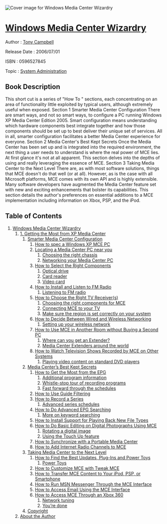 ![Cover image for Windows Media Center Wizardry](https://imgdetail.ebookreading.net/cover/cover/system_admin/EB0596527845.jpg)

[Windows Media Center Wizardry](https://ebookreading.net/view/book/Windows+Media+Center+Wizardry-EB0596527845_1.html "Windows Media Center Wizardry")
====================================================================================================================

Author : [Tony Campbell](https://ebookreading.net/search/author/Tony+Campbell)

Release Date : 2006/07/01

ISBN : 0596527845

Topic : [System Administration](https://ebookreading.net/search/category/system-administration)

Book Description
-----------------

 This short cut is a series of "How To " sections, each concentrating on an area of functionality little exploited by typical users, although extremely useful when exposed. 
Section 1 Smarter Media Center Configuration There are smart ways, and not so smart ways, to configure a PC running Windows XP Media Center Edition 2005. Smart configuration means understanding which hardware components best integrate together and how those components should be set up to best deliver their unique set of services. All in all, smarter configuration facilitates a better Media Center experience for everyone.
Section 2 Media Center's Best Kept Secrets
Once the Media Center has been set up and is integrated into the required environment, the next thing a user needs to understand is where the real power of MCE lies. At first glance it's not at all apparent. This section delves into the depths of using and really leveraging the essence of MCE.
Section 3 Taking Media Center to the Next Level
There are, as with most software solutions, things that MCE doesn't do that well (or at all). However, as is the case with all Microsoft platforms, MCE comes with its own API and is highly extensible. Many software developers have augmented the Media Center feature set with new and exciting enhancements that bolster its capabilities. This section details the author's preferences on essential additions to a MCE implementation including information on Xbox, PSP, and the iPod.
              
Table of Contents
-----------------

1. [Windows Media Center Wizardry](https://ebookreading.net/view/book/Windows+Media+Center+Wizardry-EB0596527845_2.html)
    1. [1. Getting the Most from XP Media Center](https://ebookreading.net/view/book/Windows+Media+Center+Wizardry-EB0596527845_3.html)
        1. [Smarter Media Center Configuration](https://ebookreading.net/view/book/Windows+Media+Center+Wizardry-EB0596527845_3.html#ch01lev1sec1)
            1. [How to spec a Windows XP MCE PC](https://ebookreading.net/view/book/Windows+Media+Center+Wizardry-EB0596527845_3.html#ch01lev2sec1)
            1. [Locating a Media Center PC near you](https://ebookreading.net/view/book/Windows+Media+Center+Wizardry-EB0596527845_3.html#ch01lev2sec2)
                1. [Choosing the right chassis](https://ebookreading.net/view/book/Windows+Media+Center+Wizardry-EB0596527845_3.html#ch01lev3sec1)
                1. [Networking your Media Center PC](https://ebookreading.net/view/book/Windows+Media+Center+Wizardry-EB0596527845_3.html#ch01lev3sec2)
            1. [How to Select the Right Components](https://ebookreading.net/view/book/Windows+Media+Center+Wizardry-EB0596527845_3.html#ch01lev2sec3)
                1. [Optical drive](https://ebookreading.net/view/book/Windows+Media+Center+Wizardry-EB0596527845_3.html#ch01lev3sec3)
                1. [Card reader](https://ebookreading.net/view/book/Windows+Media+Center+Wizardry-EB0596527845_3.html#ch01lev3sec4)
                1. [Video card](https://ebookreading.net/view/book/Windows+Media+Center+Wizardry-EB0596527845_3.html#ch01lev3sec5)
            1. [How to Install and Listen to FM Radio](https://ebookreading.net/view/book/Windows+Media+Center+Wizardry-EB0596527845_3.html#ch01lev2sec4)
                1. [Listening to FM radio](https://ebookreading.net/view/book/Windows+Media+Center+Wizardry-EB0596527845_3.html#ch01lev3sec6)
            1. [How to Choose the Right TV Receiver(s)](https://ebookreading.net/view/book/Windows+Media+Center+Wizardry-EB0596527845_3.html#ch01lev2sec5)
                1. [Choosing the right components for MCE](https://ebookreading.net/view/book/Windows+Media+Center+Wizardry-EB0596527845_3.html#ch01lev3sec7)
                1. [Connecting MCE to your TV](https://ebookreading.net/view/book/Windows+Media+Center+Wizardry-EB0596527845_3.html#ch01lev3sec8)
                1. [Make sure the region is set correctly on your system](https://ebookreading.net/view/book/Windows+Media+Center+Wizardry-EB0596527845_3.html#ch01lev3sec9)
            1. [How to Decide Between Wired and Wireless Networking](https://ebookreading.net/view/book/Windows+Media+Center+Wizardry-EB0596527845_3.html#ch01lev2sec6)
                1. [Setting up your wireless network](https://ebookreading.net/view/book/Windows+Media+Center+Wizardry-EB0596527845_3.html#ch01lev3sec10)
            1. [How to Use MCE in Another Room without Buying a Second PC](https://ebookreading.net/view/book/Windows+Media+Center+Wizardry-EB0596527845_3.html#ch01lev2sec7)
                1. [Where can you get an Extender?](https://ebookreading.net/view/book/Windows+Media+Center+Wizardry-EB0596527845_3.html#ch01lev3sec11)
                1. [Media Center Extenders around the world](https://ebookreading.net/view/book/Windows+Media+Center+Wizardry-EB0596527845_3.html#ch01lev3sec12)
            1. [How to Watch Television Shows Recorded by MCE on Other Systems](https://ebookreading.net/view/book/Windows+Media+Center+Wizardry-EB0596527845_3.html#ch01lev2sec8)
                1. [Playing video content on standard DVD players](https://ebookreading.net/view/book/Windows+Media+Center+Wizardry-EB0596527845_3.html#ch01lev3sec13)
        1. [Media Center’s Best Kept Secrets](https://ebookreading.net/view/book/Windows+Media+Center+Wizardry-EB0596527845_4.html)
            1. [How to Get the Most from the EPG](https://ebookreading.net/view/book/Windows+Media+Center+Wizardry-EB0596527845_4.html#ch01lev2sec9)
                1. [Additional program information](https://ebookreading.net/view/book/Windows+Media+Center+Wizardry-EB0596527845_4.html#ch01lev3sec14)
                1. [Whistle-stop tour of recording programs](https://ebookreading.net/view/book/Windows+Media+Center+Wizardry-EB0596527845_4.html#ch01lev3sec15)
                1. [Fast forward through the schedules](https://ebookreading.net/view/book/Windows+Media+Center+Wizardry-EB0596527845_4.html#ch01lev3sec16)
            1. [How to Use Guide Filtering](https://ebookreading.net/view/book/Windows+Media+Center+Wizardry-EB0596527845_4.html#ch01lev2sec10)
            1. [How to Record a Series](https://ebookreading.net/view/book/Windows+Media+Center+Wizardry-EB0596527845_4.html#ch01lev2sec11)
                1. [Advanced series schedules](https://ebookreading.net/view/book/Windows+Media+Center+Wizardry-EB0596527845_4.html#ch01lev3sec17)
            1. [How to Do Advanced EPG Searching](https://ebookreading.net/view/book/Windows+Media+Center+Wizardry-EB0596527845_4.html#ch01lev2sec12)
                1. [More on keyword searching](https://ebookreading.net/view/book/Windows+Media+Center+Wizardry-EB0596527845_4.html#ch01lev3sec18)
            1. [How to Install Support for Playing Back New File Types](https://ebookreading.net/view/book/Windows+Media+Center+Wizardry-EB0596527845_4.html#ch01lev2sec13)
            1. [How to Do Basic Editing on Digital Photographs Using MCE](https://ebookreading.net/view/book/Windows+Media+Center+Wizardry-EB0596527845_4.html#ch01lev2sec14)
                1. [Rotating a digital image](https://ebookreading.net/view/book/Windows+Media+Center+Wizardry-EB0596527845_4.html#ch01lev3sec19)
                1. [Using the Touch Up feature](https://ebookreading.net/view/book/Windows+Media+Center+Wizardry-EB0596527845_4.html#ch01lev3sec20)
            1. [How to Synchronize with a Portable Media Center](https://ebookreading.net/view/book/Windows+Media+Center+Wizardry-EB0596527845_4.html#ch01lev2sec15)
            1. [How to Add Internet Radio Channels to MCE](https://ebookreading.net/view/book/Windows+Media+Center+Wizardry-EB0596527845_4.html#ch01lev2sec16)
        1. [Taking Media Center to the Next Level](https://ebookreading.net/view/book/Windows+Media+Center+Wizardry-EB0596527845_5.html)
            1. [How to Find the Best Updates, Plug-Ins and Power Toys](https://ebookreading.net/view/book/Windows+Media+Center+Wizardry-EB0596527845_5.html#ch01lev2sec17)
                1. [Power Toys](https://ebookreading.net/view/book/Windows+Media+Center+Wizardry-EB0596527845_5.html#ch01lev3sec21)
            1. [How to Customize MCE with Tweak MCE](https://ebookreading.net/view/book/Windows+Media+Center+Wizardry-EB0596527845_5.html#ch01lev2sec18)
            1. [How to Transfer MCE Content to Your iPod, PSP, or Smartphone](https://ebookreading.net/view/book/Windows+Media+Center+Wizardry-EB0596527845_5.html#ch01lev2sec19)
            1. [How to Run MSN Messenger Through the MCE Interface](https://ebookreading.net/view/book/Windows+Media+Center+Wizardry-EB0596527845_5.html#ch01lev2sec20)
            1. [How to Access Email Using the MCE Interface](https://ebookreading.net/view/book/Windows+Media+Center+Wizardry-EB0596527845_5.html#ch01lev2sec21)
            1. [How to Access MCE Through an Xbox 360](https://ebookreading.net/view/book/Windows+Media+Center+Wizardry-EB0596527845_5.html#ch01lev2sec22)
                1. [Network tuning](https://ebookreading.net/view/book/Windows+Media+Center+Wizardry-EB0596527845_5.html#ch01lev3sec22)
                1. [You’re done](https://ebookreading.net/view/book/Windows+Media+Center+Wizardry-EB0596527845_5.html#ch01lev3sec23)
        1. [Copyright](https://ebookreading.net/view/book/Windows+Media+Center+Wizardry-EB0596527845_6.html)
    1. [About the Author](https://ebookreading.net/view/book/Windows+Media+Center+Wizardry-EB0596527845_7.html)
